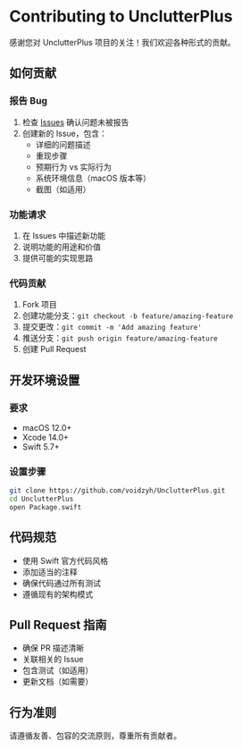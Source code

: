 # Contributing to UnclutterPlus

感谢您对 UnclutterPlus 项目的关注！我们欢迎各种形式的贡献。

## 如何贡献

### 报告 Bug
1. 检查 [Issues](https://github.com/voidzyh/UnclutterPlus/issues) 确认问题未被报告
2. 创建新的 Issue，包含：
   - 详细的问题描述
   - 重现步骤
   - 预期行为 vs 实际行为
   - 系统环境信息（macOS 版本等）
   - 截图（如适用）

### 功能请求
1. 在 Issues 中描述新功能
2. 说明功能的用途和价值
3. 提供可能的实现思路

### 代码贡献
1. Fork 项目
2. 创建功能分支：`git checkout -b feature/amazing-feature`
3. 提交更改：`git commit -m 'Add amazing feature'`
4. 推送分支：`git push origin feature/amazing-feature`
5. 创建 Pull Request

## 开发环境设置

### 要求
- macOS 12.0+
- Xcode 14.0+
- Swift 5.7+

### 设置步骤
```bash
git clone https://github.com/voidzyh/UnclutterPlus.git
cd UnclutterPlus
open Package.swift
```

## 代码规范

- 使用 Swift 官方代码风格
- 添加适当的注释
- 确保代码通过所有测试
- 遵循现有的架构模式

## Pull Request 指南

- 确保 PR 描述清晰
- 关联相关的 Issue
- 包含测试（如适用）
- 更新文档（如需要）

## 行为准则

请遵循友善、包容的交流原则，尊重所有贡献者。